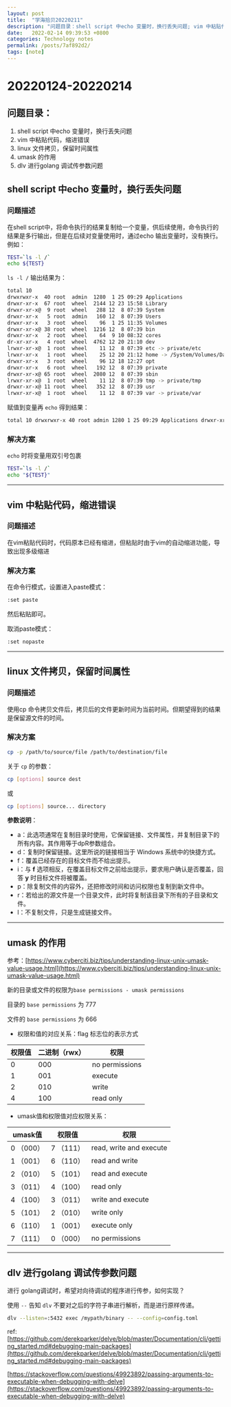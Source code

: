 ```yaml
---
layout: post
title:  "学海拾贝20220211"
description: "问题目录：shell script 中echo 变量时，换行丢失问题; vim 中粘贴代码，缩进错误; linux 文件拷贝，保留时间属性; unmask的作用; dlv 进行golang 调试传参数问题"
date:   2022-02-14 09:39:53 +0800
categories: Technology notes
permalink: /posts/7af892d2/
tags: [note]
---
```


# 20220124-20220214

## 问题目录：

1. shell script 中echo 变量时，换行丢失问题
2. vim 中粘贴代码，缩进错误
3. linux 文件拷贝，保留时间属性
4. umask 的作用
5. dlv 进行golang 调试传参数问题

## shell script 中echo 变量时，换行丢失问题

### 问题描述

在shell script中，将命令执行的结果复制给一个变量，供后续使用，命令执行的结果是多行输出，但是在后续对变量使用时，通过echo 输出变量时，没有换行。例如：

```bash
TEST=`ls -l /`
echo ${TEST}
```

`ls -l /` 输出结果为：

```bash
total 10
drwxrwxr-x  40 root  admin  1280  1 25 09:29 Applications
drwxr-xr-x  67 root  wheel  2144 12 23 15:58 Library
drwxr-xr-x@  9 root  wheel   288 12  8 07:39 System
drwxr-xr-x   5 root  admin   160 12  8 07:39 Users
drwxr-xr-x   3 root  wheel    96  1 25 11:35 Volumes
drwxr-xr-x@ 38 root  wheel  1216 12  8 07:39 bin
drwxr-xr-x   2 root  wheel    64  9 10 08:32 cores
dr-xr-xr-x   4 root  wheel  4762 12 20 21:10 dev
lrwxr-xr-x@  1 root  wheel    11 12  8 07:39 etc -> private/etc
lrwxr-xr-x   1 root  wheel    25 12 20 21:12 home -> /System/Volumes/Data/home
drwxr-xr-x   3 root  wheel    96 12 18 12:27 opt
drwxr-xr-x   6 root  wheel   192 12  8 07:39 private
drwxr-xr-x@ 65 root  wheel  2080 12  8 07:39 sbin
lrwxr-xr-x@  1 root  wheel    11 12  8 07:39 tmp -> private/tmp
drwxr-xr-x@ 11 root  wheel   352 12  8 07:39 usr
lrwxr-xr-x@  1 root  wheel    11 12  8 07:39 var -> private/var
```

赋值到变量再 `echo` 得到结果：

```bash
total 10 drwxrwxr-x 40 root admin 1280 1 25 09:29 Applications drwxr-xr-x 67 root wheel 2144 12 23 15:58 Library drwxr-xr-x@ 9 root wheel 288 12 8 07:39 System drwxr-xr-x 5 root admin 160 12 8 07:39 Users drwxr-xr-x 3 root wheel 96 1 25 11:35 Volumes drwxr-xr-x@ 38 root wheel 1216 12 8 07:39 bin drwxr-xr-x 2 root wheel 64 9 10 08:32 cores dr-xr-xr-x 4 root wheel 4762 12 20 21:10 dev lrwxr-xr-x@ 1 root wheel 11 12 8 07:39 etc -> private/etc lrwxr-xr-x 1 root wheel 25 12 20 21:12 home -> /System/Volumes/Data/home drwxr-xr-x 3 root wheel 96 12 18 12:27 opt drwxr-xr-x 6 root wheel 192 12 8 07:39 private drwxr-xr-x@ 65 root wheel 2080 12 8 07:39 sbin lrwxr-xr-x@ 1 root wheel 11 12 8 07:39 tmp -> private/tmp drwxr-xr-x@ 11 root wheel 352 12 8 07:39 usr lrwxr-xr-x@ 1 root wheel 11 12 8 07:39 var -> private/var
```

### 解决方案

`echo` 时将变量用双引号包裹

```bash
TEST=`ls -l /`
echo "${TEST}"
```

---

## vim 中粘贴代码，缩进错误

### 问题描述

在vim粘贴代码时，代码原本已经有缩进，但粘贴时由于vim的自动缩进功能，导致出现多级缩进

### 解决方案

在命令行模式，设置进入paste模式：

```bash
:set paste
```

然后粘贴即可。

取消paste模式：

```bash
:set nopaste
```

---

## linux 文件拷贝，保留时间属性

### 问题描述

使用cp 命令拷贝文件后，拷贝后的文件更新时间为当前时间。但期望得到的结果是保留源文件的时间。

### 解决方案

```bash
cp -p /path/to/source/file /path/to/destination/file
```

关于 `cp` 的参数：

```bash
cp [options] source dest
```

或

```bash
cp [options] source... directory
```

**参数说明**：

- a：此选项通常在复制目录时使用，它保留链接、文件属性，并复制目录下的所有内容。其作用等于dpR参数组合。
- d：复制时保留链接。这里所说的链接相当于 Windows 系统中的快捷方式。
- f：覆盖已经存在的目标文件而不给出提示。
- i：与 **f** 选项相反，在覆盖目标文件之前给出提示，要求用户确认是否覆盖，回答 **y** 时目标文件将被覆盖。
- p：除复制文件的内容外，还把修改时间和访问权限也复制到新文件中。
- r：若给出的源文件是一个目录文件，此时将复制该目录下所有的子目录和文件。
- l：不复制文件，只是生成链接文件。


---

## umask 的作用

参考：[https://www.cyberciti.biz/tips/understanding-linux-unix-umask-value-usage.html](https://www.cyberciti.biz/tips/understanding-linux-unix-umask-value-usage.html)

新的目录或文件的权限为`base permissions - umask permissions`

目录的 `base permissions` 为 777

文件的 `base permissions` 为 666

- 权限和值的对应关系：flag 标志位的表示方式

| 权限值 | 二进制（rwx） | 权限 |
| --- | --- | --- |
| 0 | 000 | no permissions |
| 1 | 001 | execute  |
| 2 | 010 | write  |
| 4 | 100 | read only |
- umask值和权限值对应权限关系：

| umask值 | 权限值 | 权限 |
| --- | --- | --- |
| 0 （000） | 7 （111） | read, write and execute |
| 1 （001） | 6 （110） | read and write |
| 2 （010） | 5 （101） | read and execute |
| 3 （011） | 4 （100） | read only |
| 4 （100） | 3 （011） | write and execute |
| 5 （101） | 2 （010） | write only |
| 6 （110） | 1 （001） | execute only |
| 7 （111） | 0 （000） | no permissions |

---

## dlv 进行golang 调试传参数问题

进行 golang调试时，希望对向待调试的程序进行传参，如何实现？

使用 `--` 告知 `dlv` 不要对之后的字符子串进行解析，而是进行原样传递。

```bash
dlv --listen=:5432 exec /mypath/binary -- --config=config.toml 
```

 ref: [https://github.com/derekparker/delve/blob/master/Documentation/cli/getting_started.md#debugging-main-packages](https://github.com/derekparker/delve/blob/master/Documentation/cli/getting_started.md#debugging-main-packages)

[https://stackoverflow.com/questions/49923892/passing-arguments-to-executable-when-debugging-with-delve](https://stackoverflow.com/questions/49923892/passing-arguments-to-executable-when-debugging-with-delve)

